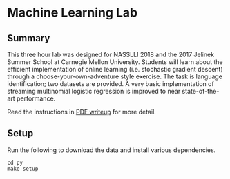 # Machine Learning Lab

## Summary

This three hour lab was designed for NASSLLI 2018 and the 2017 Jelinek Summer School at
Carnegie Mellon University. Students will learn about the efficient
implementation of online learning (i.e. stochastic gradient descent)
through a choose-your-own-adventure style exercise. The task is
language identification; two datasets are provided. A very basic
implementation of streaming multinomial logistic regression is
improved to near state-of-the-art performance.

Read the instructions in [PDF writeup](writeup/jsalt-ml-lab.pdf) for more detail.

## Setup

Run the following to download the data and install various dependencies.

	cd py
	make setup
	
